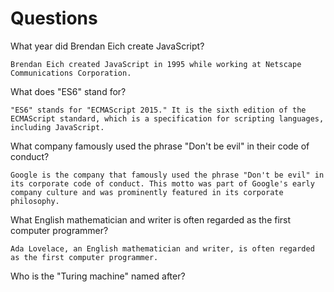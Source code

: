 # Questions

What year did Brendan Eich create JavaScript?

```
Brendan Eich created JavaScript in 1995 while working at Netscape Communications Corporation.

```

What does "ES6" stand for?

```
"ES6" stands for "ECMAScript 2015." It is the sixth edition of the ECMAScript standard, which is a specification for scripting languages, including JavaScript.

```

What company famously used the phrase "Don't be evil" in their code of conduct?

```
Google is the company that famously used the phrase "Don't be evil" in its corporate code of conduct. This motto was part of Google's early company culture and was prominently featured in its corporate philosophy. 

```

What English mathematician and writer is often regarded as the first computer programmer?

```
Ada Lovelace, an English mathematician and writer, is often regarded as the first computer programmer.

```

Who is the "Turing machine" named after?

```

```
